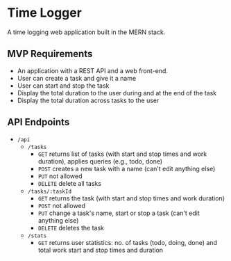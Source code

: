 # Time Logger
A time logging web application built in the MERN stack.

## MVP Requirements
- An application with a REST API and a web front-end.
- User can create a task and give it a name
- User can start and stop the task
- Display the total duration to the user during and at the end of the task
- Display the total duration across tasks to the user

## API Endpoints
- `/api`
  - `/tasks`
    - `GET`     returns list of tasks (with start and stop times and work duration), applies queries (e.g., todo, done)
    - `POST`    creates a new task with a name (can't edit anything else)
    - `PUT`     not allowed
    - `DELETE`  delete all tasks
  - `/tasks/:taskId`
    - `GET`     returns the task (with start and stop times and work duration)
    - `POST`    not allowed
    - `PUT`     change a task's name, start or stop a task (can't edit anything else)
    - `DELETE`  deletes the task
  - `/stats`
    - `GET`     returns user statistics: no. of tasks (todo, doing, done) and total work start and stop times and duration